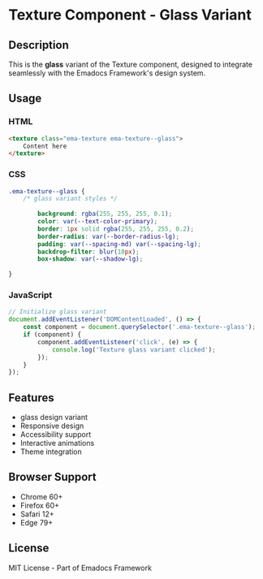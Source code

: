 # Texture Component - Glass Variant

## Description
This is the **glass** variant of the Texture component, designed to integrate seamlessly with the Emadocs Framework's design system.

## Usage

### HTML
```html
<texture class="ema-texture ema-texture--glass">
    Content here
</texture>
```

### CSS
```css
.ema-texture--glass {
    /* glass variant styles */
    
        background: rgba(255, 255, 255, 0.1);
        color: var(--text-color-primary);
        border: 1px solid rgba(255, 255, 255, 0.2);
        border-radius: var(--border-radius-lg);
        padding: var(--spacing-md) var(--spacing-lg);
        backdrop-filter: blur(10px);
        box-shadow: var(--shadow-lg);
    
}
```

### JavaScript
```javascript
// Initialize glass variant
document.addEventListener('DOMContentLoaded', () => {
    const component = document.querySelector('.ema-texture--glass');
    if (component) {
        component.addEventListener('click', (e) => {
            console.log('Texture glass variant clicked');
        });
    }
});
```

## Features
- glass design variant
- Responsive design
- Accessibility support
- Interactive animations
- Theme integration

## Browser Support
- Chrome 60+
- Firefox 60+
- Safari 12+
- Edge 79+

## License
MIT License - Part of Emadocs Framework
